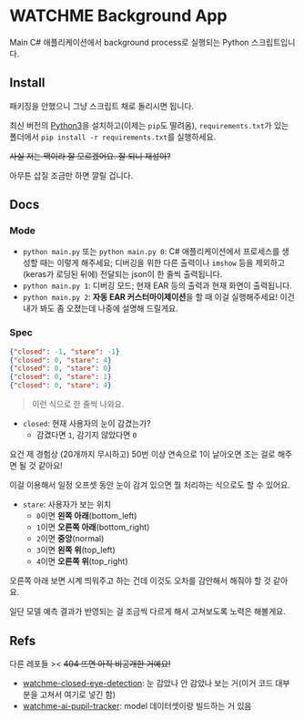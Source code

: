 # WATCHME Background App
Main C# 애플리케이션에서 background process로 실행되는 Python 스크립트입니다.

## Install
패키징을 안했으니 그냥 스크립트 채로 돌리시면 됩니다.

최신 버전의 [Python3](https://www.python.org/downloads/)을 설치하고(이제는 `pip`도 딸려옴), `requirements.txt`가 있는 폴더에서 `pip install -r requirements.txt`를 실행하세요.

~~사실 저는 맥이라 잘 모르겠어요. 잘 되니 재성아?~~

아무튼 삽질 조금만 하면 깔릴 겁니다.

## Docs

### Mode

- `python main.py` 또는 `python main.py 0`: C# 애플리케이션에서 프로세스를 생성할 때는 이렇게 해주세요; 디버깅을 위한 다른 출력이나 `imshow` 등을 제외하고 (keras가 로딩된 뒤에) 전달되는 json이 한 줄씩 출력됩니다.
- `python main.py 1`: 디버깅 모드; 현재 EAR 등의 출력과 현재 화면이 출력됩니다.
- `python main.py 2`: **자동 EAR 커스터마이제이션**을 할 때 이걸 실행해주세요! 이건 내가 봐도 좀 오졌는데 나중에 설명해 드릴게요.
 
### Spec

```json
{"closed": -1, "stare": -1}
{"closed": 0, "stare": 4}
{"closed": 0, "stare": 0}
{"closed": 0, "stare": 1}
{"closed": 0, "stare": 4}
```
> 이런 식으로 한 줄씩 나와요.

- `closed`: 현재 사용자의 눈이 감겼는가?
  - 감겼다면 `1`, 감기지 않았다면 `0`

요건 제 경험상 (20개까지 무시하고) 50번 이상 연속으로 1이 날아오면 조는 걸로 해주면 될 것 같아요!

이걸 이용해서 일정 오프셋 동안 눈이 감겨 있으면 뭘 처리하는 식으로도 할 수 있어요.

- `stare`: 사용자가 보는 위치 
  - `0`이면 **왼쪽 아래**(bottom_left)
  - `1`이면 **오른쪽 아래**(bottom_right)
  - `2`이면 **중앙**(normal)
  - `3`이면 **왼쪽 위**(top_left)
  - `4`이면 **오른쪽 위**(top_right)

오른쪽 아래 보면 시계 띄워주고 하는 건데 이것도 오차를 감안해서 해줘야 할 것 같아요.

일단 모델 예측 결과가 반영되는 걸 조금씩 다르게 해서 고쳐보도록 노력은 해볼게요.

## Refs
다른 레포들 >< ~~404 뜨면 아직 비공개한 거예요!~~

- [watchme-closed-eye-detection](https://github.com/junhoyeo/watchme-closed-eye-detection): 눈 감았나 안 감았나 보는 거(이거 코드 대부분을 고쳐서 여기로 넣긴 함)
- [watchme-ai-pupil-tracker](https://github.com/junhoyeo/watchme-ai-pupil-tracker): model 데이터셋이랑 빌드하는 거 있음
